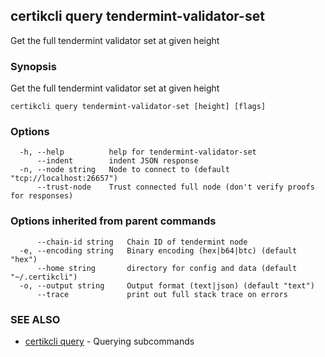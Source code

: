 ## certikcli query tendermint-validator-set

Get the full tendermint validator set at given height

### Synopsis

Get the full tendermint validator set at given height

```
certikcli query tendermint-validator-set [height] [flags]
```

### Options

```
  -h, --help          help for tendermint-validator-set
      --indent        indent JSON response
  -n, --node string   Node to connect to (default "tcp://localhost:26657")
      --trust-node    Trust connected full node (don't verify proofs for responses)
```

### Options inherited from parent commands

```
      --chain-id string   Chain ID of tendermint node
  -e, --encoding string   Binary encoding (hex|b64|btc) (default "hex")
      --home string       directory for config and data (default "~/.certikcli")
  -o, --output string     Output format (text|json) (default "text")
      --trace             print out full stack trace on errors
```

### SEE ALSO

* [certikcli query](certikcli_query.md)	 - Querying subcommands

